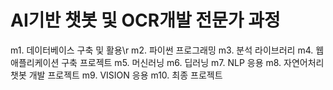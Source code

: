 # AI기반 챗봇 및 OCR개발 전문가 과정
m1. 데이터베이스 구축 및 활용\r
m2. 파이썬 프로그래밍
m3. 분석 라이브러리
m4. 웹 애플리케이션 구축 프로젝트
m5. 머신러닝
m6. 딥러닝
m7. NLP 응용
m8. 자연어처리 챗봇 개발 프로젝트
m9. VISION 응용
m10. 최종 프로젝트
